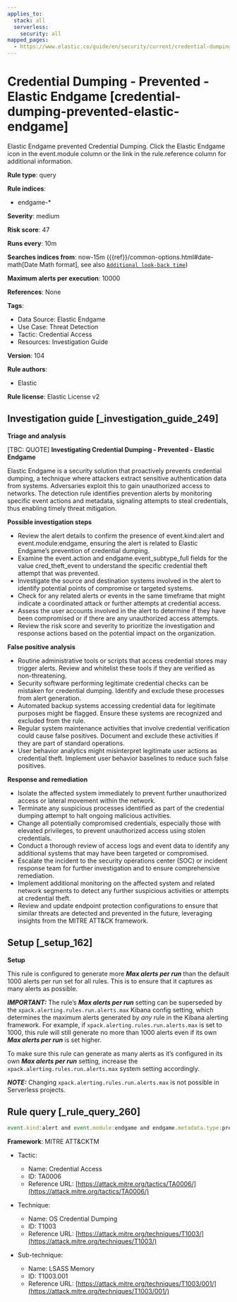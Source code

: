 ```yaml
---
applies_to:
  stack: all
  serverless:
    security: all
mapped_pages:
  - https://www.elastic.co/guide/en/security/current/credential-dumping-prevented-elastic-endgame.html
---
```


# Credential Dumping - Prevented - Elastic Endgame [credential-dumping-prevented-elastic-endgame]

Elastic Endgame prevented Credential Dumping. Click the Elastic Endgame icon in the event.module column or the link in the rule.reference column for additional information.

**Rule type**: query

**Rule indices**:

* endgame-*

**Severity**: medium

**Risk score**: 47

**Runs every**: 10m

**Searches indices from**: now-15m ({{ref}}/common-options.html#date-math[Date Math format], see also [`Additional look-back time`](docs-content://solutions/security/detect-and-alert/create-detection-rule.md#rule-schedule))

**Maximum alerts per execution**: 10000

**References**: None

**Tags**:

* Data Source: Elastic Endgame
* Use Case: Threat Detection
* Tactic: Credential Access
* Resources: Investigation Guide

**Version**: 104

**Rule authors**:

* Elastic

**Rule license**: Elastic License v2

## Investigation guide [_investigation_guide_249]

**Triage and analysis**

[TBC: QUOTE]
**Investigating Credential Dumping - Prevented - Elastic Endgame**

Elastic Endgame is a security solution that proactively prevents credential dumping, a technique where attackers extract sensitive authentication data from systems. Adversaries exploit this to gain unauthorized access to networks. The detection rule identifies prevention alerts by monitoring specific event actions and metadata, signaling attempts to steal credentials, thus enabling timely threat mitigation.

**Possible investigation steps**

* Review the alert details to confirm the presence of event.kind:alert and event.module:endgame, ensuring the alert is related to Elastic Endgame’s prevention of credential dumping.
* Examine the event.action and endgame.event_subtype_full fields for the value cred_theft_event to understand the specific credential theft attempt that was prevented.
* Investigate the source and destination systems involved in the alert to identify potential points of compromise or targeted systems.
* Check for any related alerts or events in the same timeframe that might indicate a coordinated attack or further attempts at credential access.
* Assess the user accounts involved in the alert to determine if they have been compromised or if there are any unauthorized access attempts.
* Review the risk score and severity to prioritize the investigation and response actions based on the potential impact on the organization.

**False positive analysis**

* Routine administrative tools or scripts that access credential stores may trigger alerts. Review and whitelist these tools if they are verified as non-threatening.
* Security software performing legitimate credential checks can be mistaken for credential dumping. Identify and exclude these processes from alert generation.
* Automated backup systems accessing credential data for legitimate purposes might be flagged. Ensure these systems are recognized and excluded from the rule.
* Regular system maintenance activities that involve credential verification could cause false positives. Document and exclude these activities if they are part of standard operations.
* User behavior analytics might misinterpret legitimate user actions as credential theft. Implement user behavior baselines to reduce such false positives.

**Response and remediation**

* Isolate the affected system immediately to prevent further unauthorized access or lateral movement within the network.
* Terminate any suspicious processes identified as part of the credential dumping attempt to halt ongoing malicious activities.
* Change all potentially compromised credentials, especially those with elevated privileges, to prevent unauthorized access using stolen credentials.
* Conduct a thorough review of access logs and event data to identify any additional systems that may have been targeted or compromised.
* Escalate the incident to the security operations center (SOC) or incident response team for further investigation and to ensure comprehensive remediation.
* Implement additional monitoring on the affected system and related network segments to detect any further suspicious activities or attempts at credential theft.
* Review and update endpoint protection configurations to ensure that similar threats are detected and prevented in the future, leveraging insights from the MITRE ATT&CK framework.


## Setup [_setup_162]

**Setup**

This rule is configured to generate more ***Max alerts per run*** than the default 1000 alerts per run set for all rules. This is to ensure that it captures as many alerts as possible.

***IMPORTANT:*** The rule’s ***Max alerts per run*** setting can be superseded by the `xpack.alerting.rules.run.alerts.max` Kibana config setting, which determines the maximum alerts generated by *any* rule in the Kibana alerting framework. For example, if `xpack.alerting.rules.run.alerts.max` is set to 1000, this rule will still generate no more than 1000 alerts even if its own ***Max alerts per run*** is set higher.

To make sure this rule can generate as many alerts as it’s configured in its own ***Max alerts per run*** setting, increase the `xpack.alerting.rules.run.alerts.max` system setting accordingly.

***NOTE:*** Changing `xpack.alerting.rules.run.alerts.max` is not possible in Serverless projects.


## Rule query [_rule_query_260]

```js
event.kind:alert and event.module:endgame and endgame.metadata.type:prevention and (event.action:cred_theft_event or endgame.event_subtype_full:cred_theft_event)
```

**Framework**: MITRE ATT&CKTM

* Tactic:

    * Name: Credential Access
    * ID: TA0006
    * Reference URL: [https://attack.mitre.org/tactics/TA0006/](https://attack.mitre.org/tactics/TA0006/)

* Technique:

    * Name: OS Credential Dumping
    * ID: T1003
    * Reference URL: [https://attack.mitre.org/techniques/T1003/](https://attack.mitre.org/techniques/T1003/)

* Sub-technique:

    * Name: LSASS Memory
    * ID: T1003.001
    * Reference URL: [https://attack.mitre.org/techniques/T1003/001/](https://attack.mitre.org/techniques/T1003/001/)




